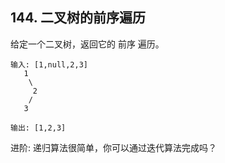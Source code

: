 ## 144. 二叉树的前序遍历

给定一个二叉树，返回它的 前序 遍历。

```
输入: [1,null,2,3]  
   1
    \
     2
    /
   3 

输出: [1,2,3]
```

进阶: 递归算法很简单，你可以通过迭代算法完成吗？